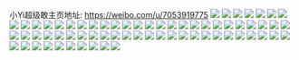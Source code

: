 小Yi超级敢主页地址: https://weibo.com/u/7053919775 
![](https://wx4.sinaimg.cn/mw2000/007HnwLBly1h7qq4kr9f4j32bc3341l2.jpg) 
![](https://wx4.sinaimg.cn/mw2000/007HnwLBly1h7qq4mi8p7j32bc31bb2c.jpg) 
![](https://wx4.sinaimg.cn/mw2000/007HnwLBly1h7qq4orsx5j32bc30oqv8.jpg) 
![](https://wx4.sinaimg.cn/mw2000/007HnwLBly1h7qq4s5lrmj32bc3341l2.jpg) 
![](https://wx4.sinaimg.cn/mw2000/007HnwLBly1h7qq4v9ld0j32bc334qv9.jpg) 
![](https://wx4.sinaimg.cn/mw2000/007HnwLBly1h79epv9jwlj32c02c04k5.jpg) 
![](https://wx4.sinaimg.cn/mw2000/007HnwLBly1h79eqci0huj31r02c0kjm.jpg) 
![](https://wx4.sinaimg.cn/mw2000/007HnwLBly1h79equvi6sj32c02c0qv6.jpg) 
![](https://wx4.sinaimg.cn/mw2000/007HnwLBly1h79ernyw8cj32c0340kjl.jpg) 
![](https://wx4.sinaimg.cn/mw2000/007HnwLBly1h79es0w8wpj32c01jzq4y.jpg) 
![](https://wx4.sinaimg.cn/mw2000/007HnwLBly1h79eswunzoj32by33zb29.jpg) 
![](https://wx4.sinaimg.cn/mw2000/007HnwLBly1h79etd0mnzj32c02c0npe.jpg) 
![](https://wx4.sinaimg.cn/mw2000/007HnwLBly1h79etz6fabj32c02c0axq.jpg) 
![](https://wx4.sinaimg.cn/mw2000/007HnwLBly1h78sh92e8pj32c02c01l0.jpg) 
![](https://wx4.sinaimg.cn/mw2000/007HnwLBly1h4uvx4ck03j31z82n0qv5.jpg) 
![](https://wx4.sinaimg.cn/mw2000/007HnwLBly1h4uvx9fxavj32bd32vb2a.jpg) 
![](https://wx4.sinaimg.cn/mw2000/007HnwLBly1h4uvx1wvaxj32c02bznpe.jpg) 
![](https://wx4.sinaimg.cn/mw2000/007HnwLBly1h4uvx39q4cj32mk1ywkjl.jpg) 
![](https://wx4.sinaimg.cn/mw2000/007HnwLBly1h4uvx5zjojj31z42mw7wi.jpg) 
![](https://wx4.sinaimg.cn/mw2000/007HnwLBly1h4iel1w1paj32dc35se82.jpg) 
![](https://wx4.sinaimg.cn/mw2000/007HnwLBly1h4iekzljczj32c033zhdu.jpg) 
![](https://wx4.sinaimg.cn/mw2000/007HnwLBly1h4iel0q9fyj31z42l0qv5.jpg) 
![](https://wx4.sinaimg.cn/mw2000/007HnwLBly1h4iekx4o6qj32c0340qv6.jpg) 
![](https://wx4.sinaimg.cn/mw2000/007HnwLBly1h3vzi9ut7pj32b5310b2b.jpg) 
![](https://wx4.sinaimg.cn/mw2000/007HnwLBly1h3vzibnjuzj32ec35se82.jpg) 
![](https://wx4.sinaimg.cn/mw2000/007HnwLBly1h3vzi7vnyyj32c0340x6r.jpg) 
![](https://wx4.sinaimg.cn/mw2000/007HnwLBly1h3vzid67nyj32am3264qr.jpg) 
![](https://wx4.sinaimg.cn/mw2000/007HnwLBly1h2csurd8ylj32c02c0u0z.jpg) 
![](https://wx4.sinaimg.cn/mw2000/007HnwLBly1h2csut5i9bj32c0340e82.jpg) 
![](https://wx4.sinaimg.cn/mw2000/007HnwLBly1h2csum1impj32c02c0x6q.jpg) 
![](https://wx4.sinaimg.cn/mw2000/007HnwLBly1gyd2f95p3hj30zk0zkdku.jpg) 
![](https://wx4.sinaimg.cn/mw2000/007HnwLBly1gyd2fb16i9j32c0340u0z.jpg) 
![](https://wx4.sinaimg.cn/mw2000/007HnwLBly1gyd2fe9gzrj31a00ygn8i.jpg) 
![](https://wx4.sinaimg.cn/mw2000/007HnwLBly1gyd2fbtfr4j30ov0sgtet.jpg) 
![](https://wx4.sinaimg.cn/mw2000/007HnwLBly1gyd2fpb3jgj31a00ps7et.jpg) 
![](https://wx4.sinaimg.cn/mw2000/007HnwLBly1gyd2fej0l6j31be0zjgvs.jpg) 
![](https://wx4.sinaimg.cn/mw2000/007HnwLBly1gyd2fdltqrj32c02v17wj.jpg) 
![](https://wx4.sinaimg.cn/mw2000/007HnwLBly1gxbaww03q1j30tz0tzqbw.jpg) 
![](https://wx4.sinaimg.cn/mw2000/007HnwLBly1gxbax90ck2j30tz0tzgxn.jpg) 
![](https://wx4.sinaimg.cn/mw2000/007HnwLBly1gxbb0gw4p1j30tz0tzwpb.jpg) 
![](https://wx4.sinaimg.cn/mw2000/007HnwLBly1gxbaxdaccgj30sg0zek4x.jpg) 
![](https://wx4.sinaimg.cn/mw2000/007HnwLBly1gvlk26uqcaj626t2zlnpe02.jpg) 
![](https://wx4.sinaimg.cn/mw2000/007HnwLBly1gvzrcouyq6j30y70ya1h9.jpg) 
![](https://wx4.sinaimg.cn/mw2000/007HnwLBly1gvlk23cvzuj62c033zqv602.jpg) 
![](https://wx4.sinaimg.cn/mw2000/007HnwLBly1gvlk2cjtqrj624836gb2c02.jpg) 
![](https://wx4.sinaimg.cn/mw2000/007HnwLBly1gvlk1xy9o1j61f91f917902.jpg) 
![](https://wx4.sinaimg.cn/mw2000/007HnwLBly1gvzr55rosvj31jk24u7wi.jpg) 
![](https://wx4.sinaimg.cn/mw2000/007HnwLBly1gvlk1l6mp2j61sc2dsb2a02.jpg) 
![](https://wx4.sinaimg.cn/mw2000/007HnwLBly1gvlk19zv4uj62as35shdu02.jpg) 
![](https://wx4.sinaimg.cn/mw2000/007HnwLBly1gvzr57eu7sj31jk15o4qj.jpg) 
![](https://wx4.sinaimg.cn/mw2000/007HnwLBly1gvhij7ccmlj63331qh4qr02.jpg) 
![](https://wx4.sinaimg.cn/mw2000/007HnwLBly1gvhijgx4h5j62bb2bbx6p02.jpg) 
![](https://wx4.sinaimg.cn/mw2000/007HnwLBly1gvhiinliicj33402c0b2a.jpg) 
![](https://wx4.sinaimg.cn/mw2000/007HnwLBly1gvhiirca0hj62bb2bb1kz02.jpg) 
![](https://wx4.sinaimg.cn/mw2000/007HnwLBly1gvhijzz2qjj60u71tiqag02.jpg) 
![](https://wx4.sinaimg.cn/mw2000/007HnwLBly1gvhijy4sx8j62wz2wznpe02.jpg) 
![](https://wx4.sinaimg.cn/mw2000/007HnwLBly1gv126rwnvpj61sc2dsnpd02.jpg) 
![](https://wx4.sinaimg.cn/mw2000/007HnwLBly1gv126v6r8yj63402c0e8302.jpg) 
![](https://wx4.sinaimg.cn/mw2000/007HnwLBly1gv126pkhtuj63402c0npd02.jpg) 
![](https://wx4.sinaimg.cn/mw2000/007HnwLBly1gv12axkz5mj62c03407wj02.jpg) 
![](https://wx4.sinaimg.cn/mw2000/007HnwLBly1gv12bdsv71j63322bbqv702.jpg) 
![](https://wx4.sinaimg.cn/mw2000/007HnwLBly1gubgyiuj1rj60u013z7cz02.jpg) 
![](https://wx4.sinaimg.cn/mw2000/007HnwLBly1gubgypiowsj60u013zaj802.jpg) 
![](https://wx4.sinaimg.cn/mw2000/007HnwLBly1gubgyr2sg3j60u0140k2502.jpg) 
![](https://wx4.sinaimg.cn/mw2000/007HnwLBly1gubgynzq73j60u014012u02.jpg) 
![](https://wx4.sinaimg.cn/mw2000/007HnwLBly1gubgysb276j60u014iahp02.jpg) 
![](https://wx4.sinaimg.cn/mw2000/007HnwLBly1gubgyjt0ylj60u00u0tf602.jpg) 
